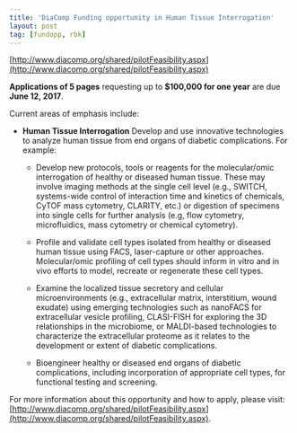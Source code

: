 ```yaml
---
title: 'DiaComp Funding opportunity in Human Tissue Interrogation'
layout: post
tag: [fundopp, rbk]
---
```


[http://www.diacomp.org/shared/pilotFeasibility.aspx](http://www.diacomp.org/shared/pilotFeasibility.aspx)

**Applications of 5 pages** requesting up to **$100,000 for one year** are due **June 12, 2017**.

Current areas of emphasis include:

- **Human Tissue Interrogation**
  Develop and use innovative technologies to analyze human tissue from end organs of diabetic complications. For example:

	- Develop new protocols, tools or reagents for the molecular/omic interrogation of healthy or diseased human tissue. These may involve imaging methods at the single cell level (e.g., SWITCH, systems-wide control of interaction time and kinetics of chemicals, CyTOF mass cytometry, CLARITY, etc.) or digestion of specimens into single cells for further analysis (e.g, flow cytometry, microfluidics, mass cytometry or chemical cytometry).

	- Profile and validate cell types isolated from healthy or diseased human tissue using FACS, laser-capture or other approaches. Molecular/omic profiling of cell types should inform in vitro and in vivo efforts to model, recreate or regenerate these cell types.

	- Examine the localized tissue secretory and cellular microenvironments (e.g., extracellular matrix, interstitium, wound exudate) using emerging technologies such as nanoFACS for extracellular vesicle profiling, CLASI-FISH for exploring the 3D relationships in the microbiome, or MALDI-based technologies to characterize the extracellular proteome as it relates to the development or extent of diabetic complications.

	- Bioengineer healthy or diseased end organs of diabetic complications, including incorporation of appropriate cell types, for functional testing and screening.

For more information about this opportunity and how to apply, please visit: [http://www.diacomp.org/shared/pilotFeasibility.aspx](http://www.diacomp.org/shared/pilotFeasibility.aspx).

